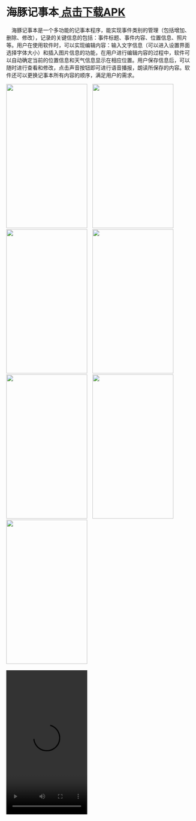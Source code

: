 # 海豚记事本<a href="http://123.57.21.210:1023/s/zwLkTxHMRw8FjES/download/%E8%AE%B0%E4%BA%8B%E6%9C%AC.apk"> 点击下载APK</a>
&emsp;海豚记事本是一个多功能的记事本程序，能实现事件类别的管理（包括增加、 删除、修改），记录的关键信息的包括：事件标题、事件内容、位置信息、照片 等。用户在使用软件时，可以实现编辑内容：输入文字信息（可以进入设置界面 选择字体大小）和插入图片信息的功能，在用户进行编辑内容的过程中，软件可 以自动确定当前的位置信息和天气信息显示在相应位置。用户保存信息后，可以 随时进行查看和修改，点击声音按钮即可进行语音播报，朗读所保存的内容。软 件还可以更换记事本所有内容的顺序，满足用户的需求。

<img width="216" height="384" src="http://123.57.21.210:1023/s/pHiAJDjMoZDjCg5/preview"/>&emsp;<img width="216" height="384" src="http://123.57.21.210:1023/s/aHcybFeP6FcmxTq/preview"/>&emsp;<img width="216" height="384" src="http://123.57.21.210:1023/s/ALKRRD5HbKzDoFP/preview"/>&emsp;<img width="216" height="384" src="http://123.57.21.210:1023/s/ezGBwRkfgbwdmwP/preview"/>&emsp;<img width="216" height="384" src="http://123.57.21.210:1023/s/dGPCKk57ZcEp5A9/preview"/>&emsp;<img width="216" height="384" src="http://123.57.21.210:1023/s/keTSqzEHSeEByPQ/preview"/>&emsp;<img width="216" height="384" src="http://123.57.21.210:1023/s/dNAPBXa7BQe6z39/preview"/>&emsp;

<video src="http://123.57.21.210:1023/s/cEeMWFkpZrGiam7/download/%E5%AA%92%E4%BD%931.mp4" controls="controls" width="216" height="384">您的浏览器不支持播放该视频！</video>
